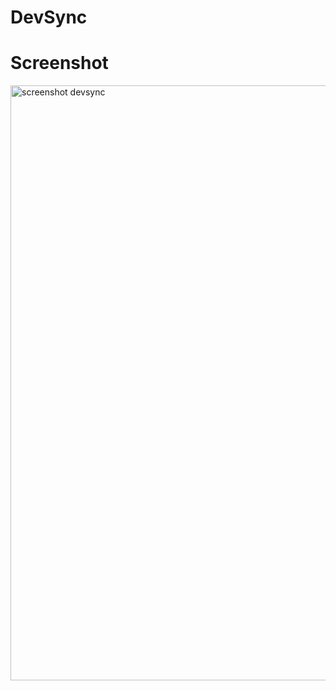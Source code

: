 # DevSync


# Screenshot

<img width="952" alt="screenshot devsync" src="https://user-images.githubusercontent.com/107820740/224182061-5c0de234-4c55-4eb4-83a5-3b80277bb767.png">
